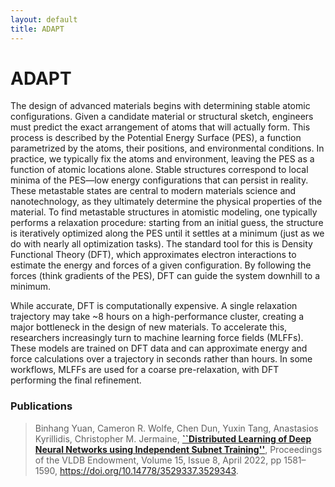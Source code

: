 ```yaml
---
layout: default
title: ADAPT
---
```

# ADAPT
The design of advanced materials begins with determining stable atomic configurations. Given a candidate material or structural sketch, engineers must predict the exact arrangement of atoms that will actually form. This process is described by the Potential Energy Surface (PES), a function parametrized by the atoms, their positions, and environmental conditions. In practice, we typically fix the atoms and environment, leaving the PES as a function of atomic locations alone. Stable structures correspond to local minima of the PES—low energy configurations that can persist in reality. These metastable states are central to modern materials science and nanotechnology, as they ultimately determine the physical properties of the material.
To find metastable structures in atomistic modeling, one typically performs a relaxation procedure: starting from an initial guess, the structure is iteratively optimized along the PES until it settles at a minimum (just as we do with nearly all optimization tasks). The standard tool for this is Density Functional Theory (DFT), which approximates electron interactions to estimate the energy and forces of a given configuration. By following the forces (think gradients of the PES), DFT can guide the system downhill to a minimum.

While accurate, DFT is computationally expensive. A single relaxation trajectory may take ~8 hours on a high-performance cluster, creating a major bottleneck in the design of new materials.
To accelerate this, researchers increasingly turn to machine learning force fields (MLFFs). These models are trained on DFT data and can approximate energy and force calculations over a trajectory in seconds rather than hours. In some workflows, MLFFs are used for a coarse pre-relaxation, with DFT performing the final refinement.



### Publications

> Binhang Yuan, Cameron R. Wolfe, Chen Dun, Yuxin Tang, Anastasios Kyrillidis, Christopher M. Jermaine, [**``Distributed Learning of Deep Neural Networks using Independent Subnet Training''**]([https://arxiv.org/pdf/1910.02120](https://www.vldb.org/pvldb/vol15/p1581-wolfe.pdf)), Proceedings of the VLDB Endowment, Volume 15, Issue 8, April 2022, pp 1581–1590, https://doi.org/10.14778/3529337.3529343.
>

